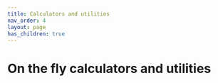 ```yaml
---
title: Calculators and utilities
nav_order: 4
layout: page
has_children: true
---
```


# On the fly calculators and utilities